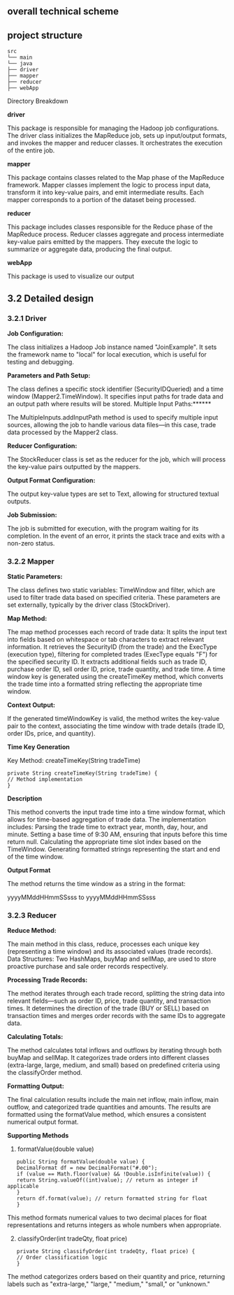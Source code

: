 ## overall technical scheme

## project structure
```
src
└── main
└── java
├── driver
├── mapper
├── reducer
├── webApp

```

Directory Breakdown


**driver**

This package is responsible for managing the Hadoop job configurations. 
The driver class initializes the MapReduce job, sets up input/output formats, and invokes the mapper and reducer classes. 
It orchestrates the execution of the entire job.

**mapper**

This package contains classes related to the Map phase of the MapReduce framework.
Mapper classes implement the logic to process input data, transform it into key-value pairs, and emit intermediate results.
Each mapper corresponds to a portion of the dataset being processed.

**reducer**

This package includes classes responsible for the Reduce phase of the MapReduce process.
Reducer classes aggregate and process intermediate key-value pairs emitted by the mappers. 
They execute the logic to summarize or aggregate data, producing the final output.



**webApp**

This package is used to visualize our output


## 3.2 Detailed design

### 3.2.1 Driver

**Job Configuration:**

The class initializes a Hadoop Job instance named "JoinExample".
It sets the framework name to "local" for local execution, which is useful for testing and debugging.

**Parameters and Path Setup:**

The class defines a specific stock identifier (SecurityIDQueried) and a time window (Mapper2.TimeWindow).
It specifies input paths for trade data and an output path where results will be stored.
Multiple Input Paths:******

The MultipleInputs.addInputPath method is used to specify multiple input sources, allowing the job to handle various data files—in this case, trade data processed by the Mapper2 class.

**Reducer Configuration:**

The StockReducer class is set as the reducer for the job, which will process the key-value pairs outputted by the mappers.

**Output Format Configuration:**

The output key-value types are set to Text, allowing for structured textual outputs.

**Job Submission:**

The job is submitted for execution, with the program waiting for its completion. In the event of an error, it prints the stack trace and exits with a non-zero status.

### 3.2.2 Mapper

**Static Parameters:**

The class defines two static variables: TimeWindow and filter, which are used to filter trade data based on specified criteria. 
These parameters are set externally, typically by the driver class (StockDriver).

**Map Method:**

The map method processes each record of trade data:
It splits the input text into fields based on whitespace or tab characters to extract relevant information.
It retrieves the SecurityID (from the trade) and the ExecType (execution type), filtering for completed trades (ExecType equals "F") for the specified security ID.
It extracts additional fields such as trade ID, purchase order ID, sell order ID, price, trade quantity, and trade time.
A time window key is generated using the createTimeKey method, which converts the trade time into a formatted string reflecting the appropriate time window.

**Context Output:**

If the generated timeWindowKey is valid, the method writes the key-value pair to the context,
associating the time window with trade details (trade ID, order IDs, price, and quantity). 


**Time Key Generation**

Key Method: createTimeKey(String tradeTime)

```
private String createTimeKey(String tradeTime) {
// Method implementation
}
```


**Description**

This method converts the input trade time into a time window format, which allows for time-based aggregation of trade data. The implementation includes:
Parsing the trade time to extract year, month, day, hour, and minute.
Setting a base time of 9:30 AM, ensuring that inputs before this time return null.
Calculating the appropriate time slot index based on the TimeWindow.
Generating formatted strings representing the start and end of the time window.

**Output Format**

The method returns the time window as a string in the format:

yyyyMMddHHmmSSsss to yyyyMMddHHmmSSsss

### 3.2.3 Reducer

**Reduce Method:**

The main method in this class, reduce, processes each unique key (representing a time window) and its associated values (trade records).
Data Structures:
Two HashMaps, buyMap and sellMap, are used to store proactive purchase and sale order records respectively.

**Processing Trade Records:**

The method iterates through each trade record, splitting the string data into relevant fields—such as order ID, price, trade quantity, and transaction times.
It determines the direction of the trade (BUY or SELL) based on transaction times and merges order records with the same IDs to aggregate data.

**Calculating Totals:**

The method calculates total inflows and outflows by iterating through both buyMap and sellMap.
It categorizes trade orders into different classes (extra-large, large, medium, and small) based on predefined criteria using the classifyOrder method.

**Formatting Output:**

The final calculation results include the main net inflow, main inflow, main outflow, and categorized trade quantities and amounts.
The results are formatted using the formatValue method, which ensures a consistent numerical output format.


**Supporting Methods**

1. formatValue(double value)
```
   public String formatValue(double value) {
   DecimalFormat df = new DecimalFormat("#.00");
   if (value == Math.floor(value) && !Double.isInfinite(value)) {
   return String.valueOf((int)value); // return as integer if applicable
   }
   return df.format(value); // return formatted string for float
   }
```

   This method formats numerical values to two decimal places for float representations and returns integers as whole numbers when appropriate.



2. classifyOrder(int tradeQty, float price)
```
   private String classifyOrder(int tradeQty, float price) {
   // Order classification logic
   }
```

   The method categorizes orders based on their quantity and price, returning labels such as "extra-large," "large," "medium," "small," or "unknown."